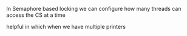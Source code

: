 In Semaphore based locking we can configure how many threads can access the CS at a time

helpful in which when we have multiple printers